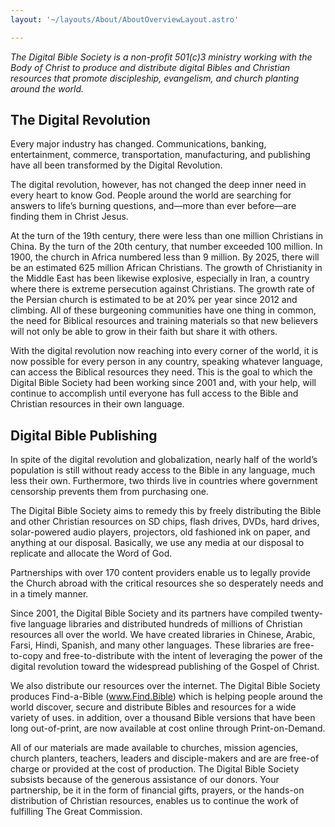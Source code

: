 ```yaml
---
layout: '~/layouts/About/AboutOverviewLayout.astro'

---
```


_The Digital Bible Society is a non-profit 501(c)3 ministry working with the Body of Christ to produce and distribute digital Bibles and Christian resources that promote discipleship, evangelism, and church planting around the world._

## The Digital Revolution

Every major industry has changed. Communications, banking, entertainment, commerce, transportation, manufacturing, and publishing have all been transformed by the Digital Revolution.

The digital revolution, however, has not changed the deep inner need in every heart to know God. People around the world are searching for answers to life’s burning questions, and—more than ever before—are finding them in Christ Jesus.

At the turn of the 19th century, there were less than one million Christians in China. By the turn of the 20th century, that number exceeded 100 million. In 1900, the church in Africa numbered less than 9 million. By 2025, there will be an estimated 625 million African Christians. The growth of Christianity in the Middle East has been likewise explosive, especially in Iran, a country where there is extreme persecution against Christians. The growth rate of the Persian church is estimated to be at 20% per year since 2012 and climbing. All of these burgeoning communities have one thing in common, the need for Biblical resources and training materials so that new believers will not only be able to grow in their faith but share it with others.

With the digital revolution now reaching into every corner of the world, it is now possible for every person in any country, speaking whatever language, can access the Biblical resources they need. This is the goal to which the Digital Bible Society had been working since 2001 and, with your help, will continue to accomplish until everyone has full access to the Bible and Christian resources in their own language.

## Digital Bible Publishing

In spite of the digital revolution and globalization, nearly half of the world’s population is still without ready access to the Bible in any language, much less their own. Furthermore, two thirds live in countries where government censorship prevents them from purchasing one.

The Digital Bible Society aims to remedy this by freely distributing the Bible and other Christian resources on SD chips, flash drives, DVDs, hard drives, solar-powered audio players, projectors, old fashioned ink on paper, and anything at our disposal. Basically, we use any media at our disposal to replicate and allocate the Word of God.

Partnerships with over 170 content providers enable us to legally provide the Church abroad with the critical resources she so desperately needs and in a timely manner.

Since 2001, the Digital Bible Society and its partners have compiled twenty-five language libraries and distributed hundreds of millions of Christian resources all over the world. We have created libraries in Chinese, Arabic, Farsi, Hindi, Spanish, and many other languages. These libraries are free-to-copy and free-to-distribute with the intent of leveraging the power of the digital revolution toward the widespread publishing of the Gospel of Christ.

We also distribute our resources over the internet. The Digital Bible Society produces Find-a-Bible (www.Find.Bible) which is helping people around the world discover, secure and distribute Bibles and resources for a wide variety of uses. in addition, over a thousand Bible versions that have been long out-of-print, are now available at cost online through Print-on-Demand.

All of our materials are made available to churches, mission agencies, church planters, teachers, leaders and disciple-makers and are are free-of charge or provided at the cost of production. The Digital Bible Society subsists because of the generous assistance of our donors. Your partnership, be it in the form of financial gifts, prayers, or the hands-on distribution of Christian resources, enables us to continue the work of fulfilling The Great Commission.
